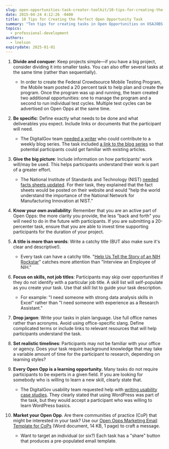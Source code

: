 ```yaml
---
slug: open-opportunities-task-creator-toolkit/10-tips-for-creating-the-perfect-open-opportunity-task
date: 2015-04-24 4:12:26 -0400
title: 10 Tips for Creating the Perfect Open Opportunity Task
summary: "Ten tips for creating tasks in Open Opportunities on USAJOBS."
topics:
  - professional-development
authors:
  - lnelson
expirydate: 2025-01-01
---
```


1. **Divide and conquer**: Keep projects simple&mdash;if you have a big project, consider dividing it into smaller tasks. You can also offer several tasks at the same time (rather than sequentially).

   - In order to create the Federal Crowdsource Mobile Testing Program, the Mobile team posted a 20 percent task to help plan and create the program. Once the program was up and running, the team created two additional opportunities: one to manage the program and a second to run individual test cycles. Multiple test cycles can be advertised on Open Opps at the same time.

2. **Be specific**: Define exactly what needs to be done and what deliverables you expect. Include links or documents that the participant will need.

   - The DigitalGov team [needed a writer](https://openopps.usajobs.gov/tasks/25) who could contribute to a weekly blog series. The task included [a link to the blog series](https://www.usajobs.gov/tag/trends-on-tuesday/) so that potential participants could get familiar with existing articles.

3. **Give the big picture**: Include information on how participants' work will/may be used. This helps participants understand their work is part of a greater effort.

   - The National Institute of Standards and Technology (NIST) [needed facts sheets updated](https://openopps.usajobs.gov/tasks/24). For their task, they explained that the fact sheets would be posted on their website and would "help the world understand the importance of the National Network for Manufacturing Innovation at NIST."

4. **Know your own availability**: Remember that you are an active part of Open Opps: the more clarity you provide, the less "back and forth" you will need to do in the future with participants. If you are submitting a 20-percenter task, ensure that you are able to invest time supporting participants for the duration of your project.

5. **A title is more than words**: Write a catchy title (BUT also make sure it's clear and descriptive!).

   - Every task can have a catchy title. "[Help Us Tell the Story of an NIH Rockstar](http://gsablogs.gsa.gov/dsic/2013/05/07/help-us-tell-the-story-about-a-nih-rockstar-who-is-creating-modular-on-the-go-content/)" catches more attention than "Interview an Employee of NIH."

6. **Focus on skills, not job titles**: Participants may skip over opportunities if they do not identify with a particular job title. A skill list will self-populate as you create your task. Use that skill list to guide your task description.

   - For example: "I need someone with strong data analysis skills in Excel" rather than "I need someone with experience as a Research Assistant."

7. **Drop jargon**: Write your tasks in plain language. Use full office names rather than acronyms. Avoid using office-specific slang. Define complicated terms or include links to relevant resources that will help participants understand the task.

8. **Set realistic timelines**: Participants may not be familiar with your office or agency. Does your task require background knowledge that may take a variable amount of time for the participant to research, depending on learning styles?

9. **Every Open Opp is a learning opportunity.** Many tasks do not require participants to be experts in a given field. If you are looking for somebody who is willing to learn a new skill, clearly state that.

   - The DigitalGov usability team requested help with [writing usability case studies](https://openopps.usajobs.gov/tasks/18). They clearly stated that using WordPress was part of the task, but they would accept a participant who was willing to learn WordPress basics.

10. **Market your Open Opp**. Are there communities of practice (CoP) that might be interested in your task? Use our [Open Opps Marketing Email Template for CoPs](https://s3.amazonaws.com/digitalgov/_legacy-img/2015/04/Open-Opps-Marketing-Email-Template-for-CoPs.docx) (Word document, 14 KB, 1 page) to craft a message.
    - Want to target an individual (or six?) Each task has a "share" button that produces a pre-populated email template.
